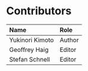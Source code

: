 # Contributors

| Name            | Role   |
|:----------------|:-------|
| Yukinori Kimoto | Author |
| Geoffrey Haig   | Editor |
| Stefan Schnell  | Editor |